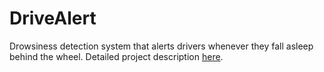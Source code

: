 # DriveAlert
Drowsiness detection system that alerts drivers whenever they fall asleep behind the wheel.
Detailed project description [here](https://www.jaegwanpark.ca/posts/driver-drowsiness-proj/driver-drowsiness/). 
